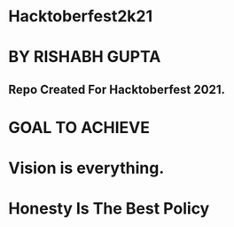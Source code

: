 # Hacktoberfest2k21

# BY RISHABH GUPTA

## Repo Created For Hacktoberfest 2021.

# GOAL TO ACHIEVE
# Vision is everything. 


# Honesty Is The Best Policy
